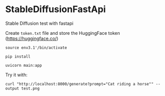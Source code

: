 # StableDiffusionFastApi
Stable Diffusion test with fastapi


Create `token.txt` file and store the HuggingFace token (https://huggingface.co/)

`source env3.1'/bin/activate`

`pip install`

`uvicorn main:app`

Try it with:

`curl "http://localhost:8000/generate?prompt="Cat riding a horse"" --output test.png`

